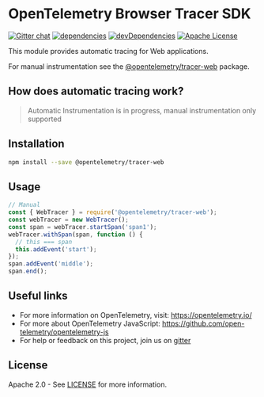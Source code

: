 # OpenTelemetry Browser Tracer SDK
[![Gitter chat][gitter-image]][gitter-url]
[![dependencies][dependencies-image]][dependencies-url]
[![devDependencies][devDependencies-image]][devDependencies-url]
[![Apache License][license-image]][license-image]

This module provides automatic tracing for Web applications.

For manual instrumentation see the
[@opentelemetry/tracer-web](https://github.com/open-telemetry/opentelemetry-js/tree/master/packages/opentelemetry-tracer-web) package.

## How does automatic tracing work?
> Automatic Instrumentation is in progress, manual instrumentation only supported

## Installation

```bash
npm install --save @opentelemetry/tracer-web
```

## Usage

```js
// Manual 
const { WebTracer } = require('@opentelemetry/tracer-web');
const webTracer = new WebTracer();
const span = webTracer.startSpan('span1');
webTracer.withSpan(span, function () {
  // this === span
  this.addEvent('start');
});
span.addEvent('middle');
span.end();

```

## Useful links
- For more information on OpenTelemetry, visit: <https://opentelemetry.io/>
- For more about OpenTelemetry JavaScript: <https://github.com/open-telemetry/opentelemetry-js>
- For help or feedback on this project, join us on [gitter][gitter-url]

## License

Apache 2.0 - See [LICENSE][license-url] for more information.

[gitter-image]: https://badges.gitter.im/open-telemetry/opentelemetry-js.svg
[gitter-url]: https://gitter.im/open-telemetry/opentelemetry-node?utm_source=badge&utm_medium=badge&utm_campaign=pr-badge&utm_content=badge
[license-url]: https://github.com/open-telemetry/opentelemetry-js/blob/master/LICENSE
[license-image]: https://img.shields.io/badge/license-Apache_2.0-green.svg?style=flat
[dependencies-image]: https://david-dm.org/open-telemetry/opentelemetry-js/status.svg?path=packages/opentelemetry-tracer-web
[dependencies-url]: https://david-dm.org/open-telemetry/opentelemetry-js?path=packages%2Fopentelemetry-tracer-web
[devDependencies-image]: https://david-dm.org/open-telemetry/opentelemetry-js/dev-status.svg?path=packages/opentelemetry-tracer-web
[devDependencies-url]: https://david-dm.org/open-telemetry/opentelemetry-js?path=packages%2Fopentelemetry-tracer-web&type=dev
